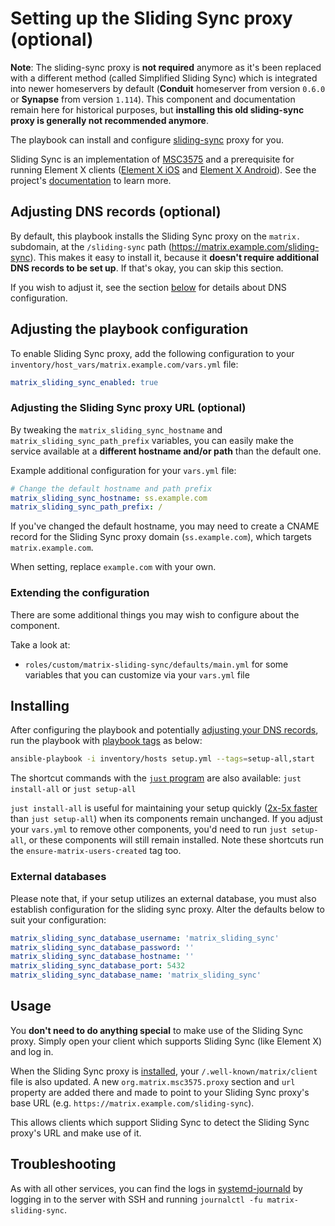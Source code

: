 # Setting up the Sliding Sync proxy (optional)

**Note**: The sliding-sync proxy is **not required** anymore as it's been replaced with a different method (called Simplified Sliding Sync) which is integrated into newer homeservers by default (**Conduit** homeserver from version `0.6.0` or **Synapse** from version `1.114`). This component and documentation remain here for historical purposes, but **installing this old sliding-sync proxy is generally not recommended anymore**.

The playbook can install and configure [sliding-sync](https://github.com/matrix-org/sliding-sync) proxy for you.

Sliding Sync is an implementation of [MSC3575](https://github.com/matrix-org/matrix-spec-proposals/blob/kegan/sync-v3/proposals/3575-sync.md) and a prerequisite for running Element X clients ([Element X iOS](https://github.com/element-hq/element-x-ios) and [Element X Android](https://github.com/element-hq/element-x-android)). See the project's [documentation](https://github.com/matrix-org/sliding-sync) to learn more.

## Adjusting DNS records (optional)

By default, this playbook installs the Sliding Sync proxy on the `matrix.` subdomain, at the `/sliding-sync` path (https://matrix.example.com/sliding-sync). This makes it easy to install it, because it **doesn't require additional DNS records to be set up**. If that's okay, you can skip this section.

If you wish to adjust it, see the section [below](#adjusting-the-sliding-sync-proxy-url-optional) for details about DNS configuration.

## Adjusting the playbook configuration

To enable Sliding Sync proxy, add the following configuration to your `inventory/host_vars/matrix.example.com/vars.yml` file:

```yaml
matrix_sliding_sync_enabled: true
```

### Adjusting the Sliding Sync proxy URL (optional)

By tweaking the `matrix_sliding_sync_hostname` and `matrix_sliding_sync_path_prefix` variables, you can easily make the service available at a **different hostname and/or path** than the default one.

Example additional configuration for your `vars.yml` file:

```yaml
# Change the default hostname and path prefix
matrix_sliding_sync_hostname: ss.example.com
matrix_sliding_sync_path_prefix: /
```

If you've changed the default hostname, you may need to create a CNAME record for the Sliding Sync proxy domain (`ss.example.com`), which targets `matrix.example.com`.

When setting, replace `example.com` with your own.

### Extending the configuration

There are some additional things you may wish to configure about the component.

Take a look at:

- `roles/custom/matrix-sliding-sync/defaults/main.yml` for some variables that you can customize via your `vars.yml` file

## Installing

After configuring the playbook and potentially [adjusting your DNS records](#adjusting-dns-records), run the playbook with [playbook tags](playbook-tags.md) as below:

<!-- NOTE: let this conservative command run (instead of install-all) to make it clear that failure of the command means something is clearly broken. -->
```sh
ansible-playbook -i inventory/hosts setup.yml --tags=setup-all,start
```

The shortcut commands with the [`just` program](just.md) are also available: `just install-all` or `just setup-all`

`just install-all` is useful for maintaining your setup quickly ([2x-5x faster](../CHANGELOG.md#2x-5x-performance-improvements-in-playbook-runtime) than `just setup-all`) when its components remain unchanged. If you adjust your `vars.yml` to remove other components, you'd need to run `just setup-all`, or these components will still remain installed. Note these shortcuts run the `ensure-matrix-users-created` tag too.

### External databases

Please note that, if your setup utilizes an external database, you must also establish configuration for the sliding sync proxy. Alter the defaults below to suit your configuration:

```yaml
matrix_sliding_sync_database_username: 'matrix_sliding_sync'
matrix_sliding_sync_database_password: ''
matrix_sliding_sync_database_hostname: ''
matrix_sliding_sync_database_port: 5432
matrix_sliding_sync_database_name: 'matrix_sliding_sync'
```

## Usage

You **don't need to do anything special** to make use of the Sliding Sync proxy. Simply open your client which supports Sliding Sync (like Element X) and log in.

When the Sliding Sync proxy is [installed](#installing), your `/.well-known/matrix/client` file is also updated. A new `org.matrix.msc3575.proxy` section and `url` property are added there and made to point to your Sliding Sync proxy's base URL (e.g. `https://matrix.example.com/sliding-sync`).

This allows clients which support Sliding Sync to detect the Sliding Sync proxy's URL and make use of it.

## Troubleshooting

As with all other services, you can find the logs in [systemd-journald](https://www.freedesktop.org/software/systemd/man/systemd-journald.service.html) by logging in to the server with SSH and running `journalctl -fu matrix-sliding-sync`.
